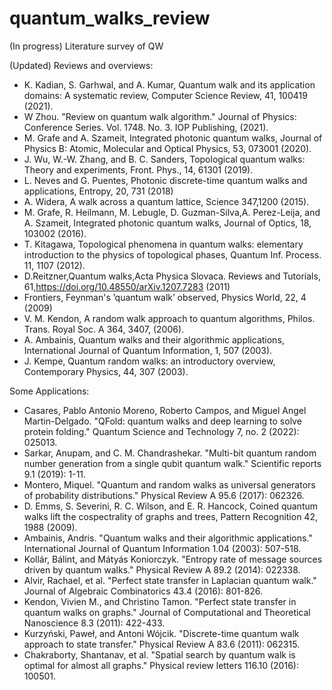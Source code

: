 # quantum_walks_review
(In progress) Literature survey of QW


(Updated) Reviews and overviews:
* K. Kadian, S. Garhwal, and A. Kumar, Quantum walk and its application domains:  A systematic review, Computer Science Review, 41, 100419 (2021).
* W Zhou. "Review on quantum walk algorithm." Journal of Physics: Conference Series. Vol. 1748. No. 3. IOP Publishing, (2021).
* M. Grafe and A. Szameit, Integrated photonic quantum walks, Journal of Physics B: Atomic, Molecular and Optical Physics, 53, 073001 (2020).
* J.  Wu,  W.-W.  Zhang,  and  B.  C.  Sanders,  Topological quantum walks:  Theory  and experiments, Front. Phys., 14, 61301 (2019).
* L. Neves and G. Puentes, Photonic discrete-time quantum walks and applications, Entropy, 20, 731 (2018)
* A. Widera, A walk across a quantum lattice, Science 347,1200 (2015).
* M. Grafe,  R. Heilmann,  M. Lebugle,  D. Guzman-Silva,A.  Perez-Leija,  and  A.  Szameit,  Integrated  photonic quantum walks, Journal of Optics, 18, 103002 (2016).
* T. Kitagawa, Topological phenomena in quantum walks: elementary  introduction  to  the  physics  of  topological phases, Quantum Inf. Process. 11, 1107 (2012).
* D.Reitzner,Quantum walks,Acta Physica Slovaca. Reviews and Tutorials, 61,https://doi.org/10.48550/arXiv.1207.7283 (2011)
* Frontiers, Feynman's ’quantum walk’ observed, Physics World, 22, 4 (2009)
* V.  M.  Kendon,  A  random  walk  approach  to  quantum algorithms, Philos. Trans. Royal Soc. A 364, 3407, (2006).
* A. Ambainis, Quantum walks and their algorithmic applications,  International  Journal  of  Quantum  Information, 1, 507 (2003).
* J.  Kempe,  Quantum  random  walks:   an  introductory overview, Contemporary Physics, 44, 307 (2003).



Some Applications:
* Casares, Pablo Antonio Moreno, Roberto Campos, and Miguel Angel Martin-Delgado. "QFold: quantum walks and deep learning to solve protein folding." Quantum Science and Technology 7, no. 2 (2022): 025013.
* Sarkar, Anupam, and C. M. Chandrashekar. "Multi-bit quantum random number generation from a single qubit quantum walk." Scientific reports 9.1 (2019): 1-11.
* Montero, Miquel. "Quantum and random walks as universal generators of probability distributions." Physical Review A 95.6 (2017): 062326.
* D. Emms, S. Severini, R. C. Wilson, and E. R. Hancock, Coined quantum walks lift the cospectrality of graphs
and trees, Pattern Recognition 42, 1988 (2009).
* Ambainis, Andris. "Quantum walks and their algorithmic applications." International Journal of Quantum Information 1.04 (2003): 507-518.
* Kollár, Bálint, and Mátyás Koniorczyk. "Entropy rate of message sources driven by quantum walks." Physical Review A 89.2 (2014): 022338.
* Alvir, Rachael, et al. "Perfect state transfer in Laplacian quantum walk." Journal of Algebraic Combinatorics 43.4 (2016): 801-826.
* Kendon, Vivien M., and Christino Tamon. "Perfect state transfer in quantum walks on graphs." Journal of Computational and Theoretical Nanoscience 8.3 (2011): 422-433.
* Kurzyński, Paweł, and Antoni Wójcik. "Discrete-time quantum walk approach to state transfer." Physical Review A 83.6 (2011): 062315.
* Chakraborty, Shantanav, et al. "Spatial search by quantum walk is optimal for almost all graphs." Physical review letters 116.10 (2016): 100501.
